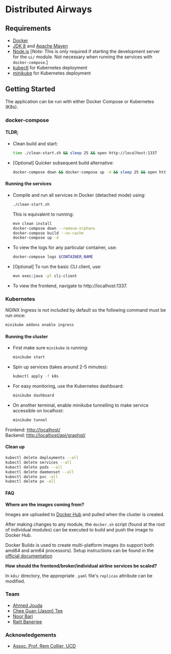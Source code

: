# Distributed Airways

## Requirements

- [Docker](https://www.docker.com/products/docker-desktop)
- [JDK 8](https://www.oracle.com/ie/java/technologies/javase/javase8-archive-downloads.html) and [Apache Maven](https://maven.apache.org)
- [Node.js](https://nodejs.org/en/) [_Note_: This is only required if starting the development server for the `ui/` module. Not necessary when running the services with `docker-compose`.]
- [kubectl](https://kubernetes.io/docs/tasks/tools/) for Kubernetes deployment
- [minikube](https://minikube.sigs.k8s.io/docs/start/) for Kubernetes deployment

## Getting Started

The application can be run with either Docker Compose or Kubernetes (K8s).

### docker-compose

#### TLDR;

- Clean build and start:
  ```bash
  time ./clean-start.sh && sleep 25 && open http://localhost:1337
  ```
- [Optional] Quicker subsequent build alternative:
  ```bash
  docker-compose down && docker-compose up -d && sleep 25 && open http://localhost:1337
  ```

#### Running the services

- Compile and run all services in Docker (detached mode) using:

  ```bash
  ./clean-start.sh
  ```

  This is equivalent to running:

  ```bash
  mvn clean install
  docker-compose down --remove-orphans
  docker-compose build --no-cache
  docker-compose up -d
  ```

- To view the logs for any particular container, use:
  ```bash
  docker-compose logs $CONTAINER_NAME
  ```
- [Optional] To run the basic CLI client, use:
  ```bash
  mvn exec:java -pl cli-client
  ```
- To view the frontend, navigate to http://localhost:1337.

### Kubernetes

NGINX Ingress is not included by default so the following command must be run once:

```bash
minikube addons enable ingress
```

#### Running the cluster

- First make sure `minikube` is running:

  ```bash
  minikube start
  ```

- Spin up services (takes around 2-5 minutes):

  ```bash
  kubectl apply -f k8s
  ```

- For easy monitoring, use the Kubernetes dashboard:

  ```bash
  minikube dashboard
  ```

- On another terminal, enable minikube tunnelling to make service accessible on localhost:

  ```bash
  minikube tunnel
  ```

Frontend: [http://localhost/](http://localhost/)<br/>
Backend: [http://localhost/api/graphql/](http://localhost/api/graphql/)

#### Clean up

```bash
kubectl delete deployments --all
kubectl delete services --all
kubectl delete pods --all
kubectl delete daemonset --all
kubectl delete pvc -all
kubectl delete pv -all
```

#### FAQ

**Where are the images coming from?**

Images are uploaded to [Docker Hub](https://hub.docker.com/u/distributedairways) and pulled when the cluster is created.

After making changes to any module, the `docker.sh` script (found at the root of individual modules) can be executed to build and push the image to Docker Hub.

Docker Buildx is used to create multi-platform images (to support both amd64 and arm64 processors). Setup instructions can be found in the [official documentation](https://docs.docker.com/buildx/working-with-buildx/)

**How should the frontend/broker/individual airline services be scaled?**

In `k8s/` directory, the appropriate `.yaml` file's `replicas` attribute can be modified.

### Team

- [Ahmed Jouda](https://github.com/AhmedJouda2000)
- [Chee Guan (Jason) Tee](https://www.jasontcg.com)
- [Noor Bari](https://github.com/noorb98)
- [Rajit Banerjee](https://rajitbanerjee.com)

### Acknowledgements

- [Assoc. Prof. Rem Collier, UCD](https://people.ucd.ie/rem.collier)
